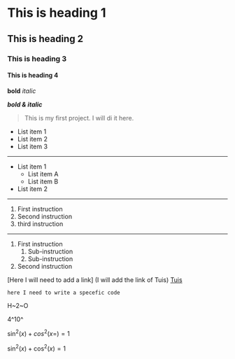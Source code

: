 # This is heading 1
## This is heading 2
### This is heading 3
#### This is heading 4

**bold**
*italic*

***bold & italic***

> This is my first project.
> I will di it here.

- List item 1
- List item 2
- List item 3
---
- List item 1
  - List item A
  - List item B
- List item 2
---
1. First instruction
2. Second instruction
3. third instruction
----
1. First instruction
   1. Sub-instruction
   2. Sub-instruction
2. Second instruction

[Here I will need to add a link]
(I will add the link of Tuis)
[Tuis](https://esystem.rudn.ru/)

```
here I need to write a specefic code
```

H~2~O

4^10^


$\sin^2(x)+cos^2(x=)=1$

$\sin^2(x)+ \cos^2(x)=1$










